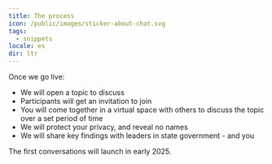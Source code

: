 ```yaml
---
title: The process
icon: /public/images/sticker-about-chat.svg
tags:
  - snippets
locale: es
dir: ltr
---
```

Once we go live:

* We will open a topic to discuss
* Participants will get an invitation to join
* You will come together in a virtual space with others to discuss the topic over a set period of time
* We will protect your privacy, and reveal no names
* We will share key findings with leaders in state government - and you

The first conversations will launch in early 2025.
